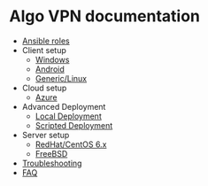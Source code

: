# Algo VPN documentation

* [Ansible roles](ansible-roles.md)
* Client setup
  - [Windows](client-windows.md)
  - [Android](client-android.md)
  - [Generic/Linux](client-generic.md)
* Cloud setup
  - [Azure](cloud-azure.md)
* Advanced Deployment
  - [Local Deployment](local-deployment.md)
  - [Scripted Deployment](scripted-deployment.md)
* Server setup
  - [RedHat/CentOS 6.x](server-redhat-centos6.md)
  - [FreeBSD](server-freebsd.md)
* [Troubleshooting](troubleshooting.md)
* [FAQ](faq.md)
